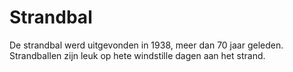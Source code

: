 # Strandbal

De strandbal werd uitgevonden in 1938, meer dan 70 jaar geleden. Strandballen
zijn leuk op hete windstille dagen aan het strand.

